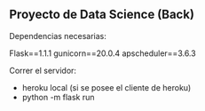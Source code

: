 ## Proyecto de Data Science (Back)

Dependencias necesarias:

Flask==1.1.1
gunicorn==20.0.4
apscheduler==3.6.3

Correr el servidor:

- heroku local (si se posee el cliente de heroku)
- python -m flask run
